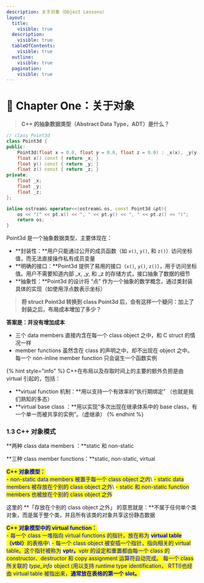```yaml
---
description: 关于对象（Object Lessons）
layout:
  title:
    visible: true
  description:
    visible: true
  tableOfContents:
    visible: true
  outline:
    visible: true
  pagination:
    visible: true
---
```


# 🌷 Chapter One：关于对象

> **C++ 的抽象数据类型（Abstract Data Type，ADT）是什么？**

```cpp
// class Point3d
class Point3d {
public:
    Point3d(float x = 0.0, float y = 0.0, float z = 0.0) : _x(x), _y(y), _z(z) {}
    float x() const { return _x; }
    float y() const { return _y; }
    float z() const { return _z; }
private:
    float _x;
    float _y;
    float _z;
};

inline ostream& operator<<(ostream& os, const Point3d &pt){
    os << "(" << pt.x() << ", " << pt.y() << ", " << pt.z() << ")";
    return os;
}
```

Point3d 是一个抽象数据类型，主要体现在：

* **封装性：**用户只能通过公开的成员函数（如 `x()`, `y()`, 和 `z()`）访问坐标值，而无法直接操作私有成员变量
* **明确的接口：**Point3d 提供了易用的接口（`x()`, `y()`, `z()`），用于访问坐标值。用户不需要知道内部 \_x, \_y, 和 \_z 的存储方式，接口抽象了数据的细节
* **抽象性：**Point3d 的设计将 “点” 作为一个抽象的数学概念，通过类封装具体的实现（如使用浮点数表示坐标）

> **将 struct Point3d 转换到 class Point3d 后，会有这样一个疑问：加上了封装之后，布局成本增加了多少？**

**答案是：并没有增加成本**

* 三个 data members 直接内含在每一个 class object 之中，和 C struct 的情况一样
* member functions 虽然含在 class 的声明之中，却不出现在 object 之中。每一个 non-inline member function 只会诞生一个函数实例

{% hint style="info" %}
C++在布局以及存取时间上的主要的额外负担是由 virtual 引起的，包括：

* **virtual function 机制：**用以支持一个有效率的“执行期绑定” （也就是我们熟知的多态）
* **virtual base class ：**用以实现“多次出现在继承体系中的 base class，有一个单一而被共享的实例”。（虚继承）
{% endhint %}

### 1.3 C++ 对象模式

**两种 class data members ：**static 和 non-static

**三种 class member functions：**static, non-static, virtual

<mark style="color:blue;">**C++ 对象模型：**</mark>\
<mark style="color:blue;">- non-static data members 被置于每一个 class object 之内</mark>\ <mark style="color:blue;">- static data members 被存放在个别的 class object 之外</mark>\ <mark style="color:blue;">- static 和 non-static function members 也被放在个别的 class object 之外</mark>

这里的 **「存放在个别的 class object 之外」 的意思就是：**不属于任何单个类对象，而是属于整个类，并且所有该类的对象共享这份静态数据

<mark style="color:blue;">**C++ 对象模型中的 virtual function：**</mark>\
<mark style="color:blue;">- 每一个 class 一堆指向 virtual functions 的指针，放在称为</mark> <mark style="color:blue;"></mark><mark style="color:blue;">**virtual table （vtbl）**</mark><mark style="color:blue;">的表格中</mark>\ <mark style="color:blue;">- 每一个 class object 被安插一个指针，指向相关的 virtual table。这个指针被称为</mark> <mark style="color:blue;"></mark><mark style="color:blue;">**vptr。**</mark><mark style="color:blue;">vptr 的设定和重置都由每一个 class 的 constructor、destructor 和 copy assignment 运算符自动完成。 每一个 class 所关联的</mark> <mark style="color:blue;"></mark>_<mark style="color:blue;">type\_info</mark>_ <mark style="color:blue;"></mark><mark style="color:blue;">object (用以支持 runtime type identification， RTTI)也经由 virtual table 被指出来，</mark><mark style="color:blue;">**通常放在表格的第一个 slot。**</mark>







